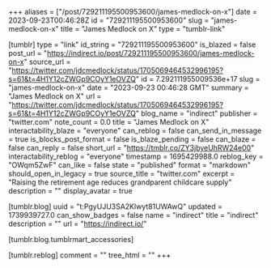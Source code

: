 +++
aliases = ["/post/729211195500953600/james-medlock-on-x"]
date = 2023-09-23T00:46:28Z
id = "729211195500953600"
slug = "james-medlock-on-x"
title = "James Medlock on X"
type = "tumblr-link"

[tumblr]
type = "link"
id_string = "729211195500953600"
is_blazed = false
post_url = "https://indirect.io/post/729211195500953600/james-medlock-on-x"
source_url = "https://twitter.com/jdcmedlock/status/1705069464532996195?s=61&t=4H1Y12cZWGp9COyY1eOVZQ"
id = 7.292111955009536e+17
slug = "james-medlock-on-x"
date = "2023-09-23 00:46:28 GMT"
summary = "James Medlock on X"
url = "https://twitter.com/jdcmedlock/status/1705069464532996195?s=61&t=4H1Y12cZWGp9COyY1eOVZQ"
blog_name = "indirect"
publisher = "twitter.com"
note_count = 0.0
title = "James Medlock on X"
interactability_blaze = "everyone"
can_reblog = false
can_send_in_message = true
is_blocks_post_format = false
is_blaze_pending = false
can_blaze = false
can_reply = false
short_url = "https://tmblr.co/ZY3jbyeUhRW24e00"
interactability_reblog = "everyone"
timestamp = 1695429988.0
reblog_key = "OWqm5ZwF"
can_like = false
state = "published"
format = "markdown"
should_open_in_legacy = true
source_title = "twitter.com"
excerpt = "Raising the retirement age reduces grandparent childcare supply"
description = ""
display_avatar = true

[tumblr.blog]
uuid = "t:PgyUJU3SA2Klwyt81UWAwQ"
updated = 1739939727.0
can_show_badges = false
name = "indirect"
title = "indirect"
description = ""
url = "https://indirect.io/"

[tumblr.blog.tumblrmart_accessories]

[tumblr.reblog]
comment = ""
tree_html = ""
+++
